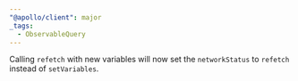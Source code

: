 ```yaml
---
"@apollo/client": major
_tags:
  - ObservableQuery
---
```


Calling `refetch` with new variables will now set the `networkStatus` to `refetch` instead of `setVariables`.
